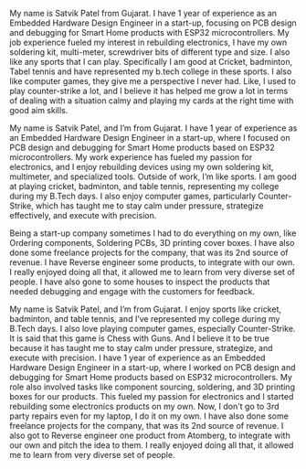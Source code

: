 My name is Satvik Patel from Gujarat. I have 1 year of experience as an Embedded Hardware Design Engineer in a start-up, focusing on PCB design and debugging for Smart Home products with ESP32 microcontrollers. My job experience fueled my interest in rebuilding electronics, I have my own soldering kit, multi-meter, screwdriver bits of different type and size. I also like any sports that I can play. Specifically I am good at Cricket, badminton, Tabel tennis and have represented my b.tech college in these sports. I also like computer games, they give me a perspective I never had. Like, I used to play counter-strike a lot, and I believe it has helped me grow a lot in terms of dealing with a situation calmy and playing my cards at the right time with good aim skills. 

My name is Satvik Patel, and I’m from Gujarat. I have 1 year of experience as an Embedded Hardware Design Engineer in a start-up, where I focused on PCB design and debugging for Smart Home products based on ESP32 microcontrollers. My work experience has fueled my passion for electronics, and I enjoy rebuilding devices using my own soldering kit, multimeter, and specialized tools.
Outside of work, I’m like sports. I am good at playing cricket, badminton, and table tennis, representing my college during my B.Tech days. I also enjoy computer games, particularly Counter-Strike, which has taught me to stay calm under pressure, strategize effectively, and execute with precision.

Being a start-up company sometimes I had to do everything on my own, like Ordering components, Soldering PCBs, 3D printing cover boxes. I have also done some freelance projects for the company, that was its 2nd source of revenue. I have Reverse engineer some products, to integrate with our own. I really enjoyed doing all that, it allowed me to learn from very diverse set of people. I have also gone to some houses to inspect the products that needed debugging and engage with the customers for feedback.


My name is Satvik Patel, and I’m from Gujarat. I enjoy sports like cricket, badminton, and table tennis, and I’ve represented my college during my B.Tech days. I also love playing computer games, especially Counter-Strike. It is said that this game is Chess with Guns. And I believe it to be true because it has taught me to stay calm under pressure, strategize, and execute with precision.
I have 1 year of experience as an Embedded Hardware Design Engineer in a start-up, where I worked on PCB design and debugging for Smart Home products based on ESP32 microcontrollers. My role also involved tasks like component sourcing, soldering, and 3D printing boxes for our products. This fueled my passion for electronics and I started rebuilding some electronics products on my own. Now, I don't go to 3rd party repairs even for my laptop, I do it on my own.  I have also done some freelance projects for the company, that was its 2nd source of revenue. I also got to Reverse engineer one product from Atomberg, to integrate with our own and pitch the idea to them. I really enjoyed doing all that, it allowed me to learn from very diverse set of people.